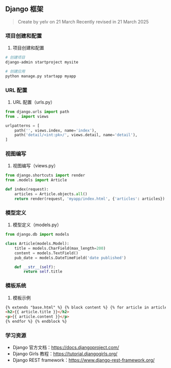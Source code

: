 ## Django 框架

> Create by yelv on 21 March Recently revised in 21 March 2025

### 项目创建和配置

1. 项目创建和配置

```bash
# 创建项目
django-admin startproject mysite

# 创建应用
python manage.py startapp myapp
```

### URL 配置

1. URL 配置（urls.py）

```python
from django.urls import path
from . import views

urlpatterns = [
    path('', views.index, name='index'),
    path('detail/<int:pk>/', views.detail, name='detail'),
]
```

### 视图编写

1. 视图编写（views.py）

```python
from django.shortcuts import render
from .models import Article

def index(request):
    articles = Article.objects.all()
    return render(request, 'myapp/index.html', {'articles': articles})
```

### 模型定义

1. 模型定义（models.py）

```python
from django.db import models

class Article(models.Model):
    title = models.CharField(max_length=200)
    content = models.TextField()
    pub_date = models.DateTimeField('date published')

    def __str__(self):
        return self.title
```

### 模板系统

1. 模板示例

```html
{% extends "base.html" %} {% block content %} {% for article in articles %}
<h2>{{ article.title }}</h2>
<p>{{ article.content }}</p>
{% endfor %} {% endblock %}
```

### 学习资源

- Django 官方文档：https://docs.djangoproject.com/
- Django Girls 教程：https://tutorial.djangogirls.org/
- Django REST framework：https://www.django-rest-framework.org/
